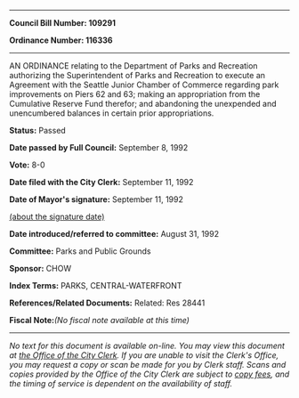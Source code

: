 

********

**Council Bill Number: 109291**
   
**Ordinance Number: 116336**
********

 AN ORDINANCE relating to the Department of Parks and Recreation authorizing the Superintendent of Parks and Recreation to execute an Agreement with the Seattle Junior Chamber of Commerce regarding park improvements on Piers 62 and 63; making an appropriation from the Cumulative Reserve Fund therefor; and abandoning the unexpended and unencumbered balances in certain prior appropriations.

**Status:** Passed
   
**Date passed by Full Council:** September 8, 1992
   
**Vote:** 8-0
   
**Date filed with the City Clerk:** September 11, 1992
   
**Date of Mayor's signature:** September 11, 1992
   
[(about the signature date)](/~public/approvaldate.htm)
   
   
   
**Date introduced/referred to committee:** August 31, 1992
   
**Committee:** Parks and Public Grounds
   
**Sponsor:** CHOW
   
   
**Index Terms:** PARKS, CENTRAL-WATERFRONT

**References/Related Documents:** Related: Res 28441

**Fiscal Note:**_(No fiscal note available at this time)_
********

_No text for this document is available on-line. You may view this document at [the Office of the City Clerk](http://www.seattle.gov/leg/clerk/contactUs.htm). If you are unable to visit the Clerk's Office, you may request a copy or scan be made for you by Clerk staff. Scans and copies provided by the Office of the City Clerk are subject to [copy fees](http://clerk.seattle.gov/~public/clerkfees.htm), and the timing of service is dependent on the availability of staff._

